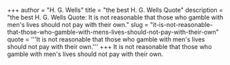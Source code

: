 +++
author = "H. G. Wells"
title = "the best H. G. Wells Quote"
description = "the best H. G. Wells Quote: It is not reasonable that those who gamble with men's lives should not pay with their own."
slug = "it-is-not-reasonable-that-those-who-gamble-with-mens-lives-should-not-pay-with-their-own"
quote = '''It is not reasonable that those who gamble with men's lives should not pay with their own.'''
+++
It is not reasonable that those who gamble with men's lives should not pay with their own.
